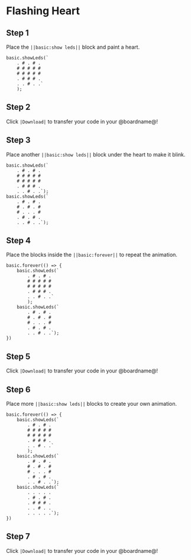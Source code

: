 # Flashing Heart

## Step 1

Place the ``||basic:show leds||`` block and paint a heart.

```block
basic.showLeds(`
    . # . # .
    # # # # #
    # # # # #
    . # # # .
    . . # . .`
    );
```

## Step 2

Click ``|Download|`` to transfer your code in your @boardname@!

## Step 3

Place another ``||basic:show leds||`` block under the heart to make it blink.

```block
basic.showLeds(`
    . # . # .
    # # # # #
    # # # # #
    . # # # .
    . . # . .`);
basic.showLeds(`
    . # . # .
    # . # . #
    # . . . #
    . # . # .
    . . # . .`);
```

## Step 4

Place the blocks inside the ``||basic:forever||``
to repeat the animation.

```block
basic.forever(() => {
    basic.showLeds(`
        . # . # .
        # # # # #
        # # # # #
        . # # # .
        . . # . .`
        );
    basic.showLeds(`
        . # . # .
        # . # . #
        # . . . #
        . # . # .
        . . # . .`);
})
```

## Step 5

Click ``|Download|`` to transfer your code in your @boardname@!

## Step 6

Place more ``||basic:show leds||`` blocks to create your own animation.

```block
basic.forever(() => {
    basic.showLeds(`
        . # . # .
        # # # # #
        # # # # #
        . # # # .
        . . # . .`
        );
    basic.showLeds(`
        . # . # .
        # . # . #
        # . . . #
        . # . # .
        . . # . .`);
    basic.showLeds(`
        . . . . .
        . # . # .
        . # # # .
        . . # . .
        . . . . .`);
})
```

## Step 7

Click ``|Download|`` to transfer your code in your @boardname@!
